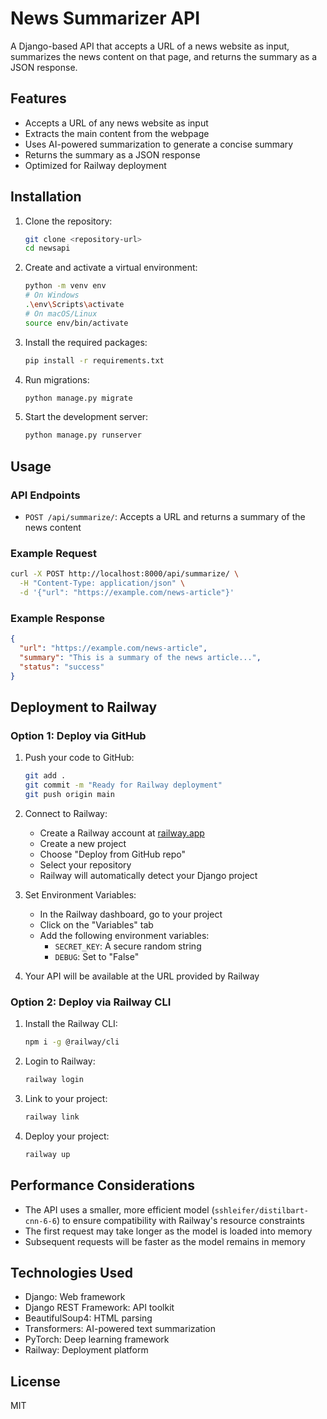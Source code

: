 # News Summarizer API

A Django-based API that accepts a URL of a news website as input, summarizes the news content on that page, and returns the summary as a JSON response.

## Features

- Accepts a URL of any news website as input
- Extracts the main content from the webpage
- Uses AI-powered summarization to generate a concise summary
- Returns the summary as a JSON response
- Optimized for Railway deployment

## Installation

1. Clone the repository:
   ```bash
   git clone <repository-url>
   cd newsapi
   ```

2. Create and activate a virtual environment:
   ```bash
   python -m venv env
   # On Windows
   .\env\Scripts\activate
   # On macOS/Linux
   source env/bin/activate
   ```

3. Install the required packages:
   ```bash
   pip install -r requirements.txt
   ```

4. Run migrations:
   ```bash
   python manage.py migrate
   ```

5. Start the development server:
   ```bash
   python manage.py runserver
   ```

## Usage

### API Endpoints

- `POST /api/summarize/`: Accepts a URL and returns a summary of the news content

### Example Request

```bash
curl -X POST http://localhost:8000/api/summarize/ \
  -H "Content-Type: application/json" \
  -d '{"url": "https://example.com/news-article"}'
```

### Example Response

```json
{
  "url": "https://example.com/news-article",
  "summary": "This is a summary of the news article...",
  "status": "success"
}
```

## Deployment to Railway

### Option 1: Deploy via GitHub

1. Push your code to GitHub:
   ```bash
   git add .
   git commit -m "Ready for Railway deployment"
   git push origin main
   ```

2. Connect to Railway:
   - Create a Railway account at [railway.app](https://railway.app/)
   - Create a new project
   - Choose "Deploy from GitHub repo"
   - Select your repository
   - Railway will automatically detect your Django project

3. Set Environment Variables:
   - In the Railway dashboard, go to your project
   - Click on the "Variables" tab
   - Add the following environment variables:
     - `SECRET_KEY`: A secure random string
     - `DEBUG`: Set to "False"

4. Your API will be available at the URL provided by Railway

### Option 2: Deploy via Railway CLI

1. Install the Railway CLI:
   ```bash
   npm i -g @railway/cli
   ```

2. Login to Railway:
   ```bash
   railway login
   ```

3. Link to your project:
   ```bash
   railway link
   ```

4. Deploy your project:
   ```bash
   railway up
   ```

## Performance Considerations

- The API uses a smaller, more efficient model (`sshleifer/distilbart-cnn-6-6`) to ensure compatibility with Railway's resource constraints
- The first request may take longer as the model is loaded into memory
- Subsequent requests will be faster as the model remains in memory

## Technologies Used

- Django: Web framework
- Django REST Framework: API toolkit
- BeautifulSoup4: HTML parsing
- Transformers: AI-powered text summarization
- PyTorch: Deep learning framework
- Railway: Deployment platform

## License

MIT 